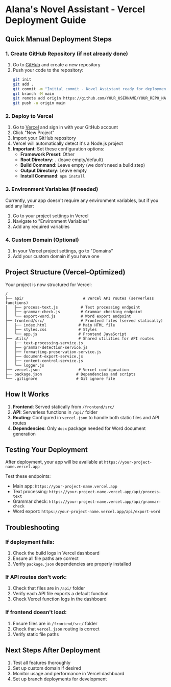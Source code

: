 # Alana's Novel Assistant - Vercel Deployment Guide

## Quick Manual Deployment Steps

### 1. Create GitHub Repository (if not already done)
1. Go to [GitHub](https://github.com) and create a new repository
2. Push your code to the repository:
   ```bash
   git init
   git add .
   git commit -m "Initial commit - Novel Assistant ready for deployment"
   git branch -M main
   git remote add origin https://github.com/YOUR_USERNAME/YOUR_REPO_NAME.git
   git push -u origin main
   ```

### 2. Deploy to Vercel
1. Go to [Vercel](https://vercel.com) and sign in with your GitHub account
2. Click "New Project"
3. Import your GitHub repository
4. Vercel will automatically detect it's a Node.js project
5. **Important**: Set these configuration options:
   - **Framework Preset**: Other
   - **Root Directory**: `.` (leave empty/default)
   - **Build Command**: Leave empty (we don't need a build step)
   - **Output Directory**: Leave empty
   - **Install Command**: `npm install`

### 3. Environment Variables (if needed)
Currently, your app doesn't require any environment variables, but if you add any later:
1. Go to your project settings in Vercel
2. Navigate to "Environment Variables"
3. Add any required variables

### 4. Custom Domain (Optional)
1. In your Vercel project settings, go to "Domains"
2. Add your custom domain if you have one

## Project Structure (Vercel-Optimized)

Your project is now structured for Vercel:

```
/
├── api/                          # Vercel API routes (serverless functions)
│   ├── process-text.js          # Text processing endpoint
│   ├── grammar-check.js         # Grammar checking endpoint
│   └── export-word.js           # Word export endpoint
├── frontend/src/                # Frontend files (served statically)
│   ├── index.html              # Main HTML file
│   ├── styles.css              # Styles
│   └── app.js                  # Frontend JavaScript
├── utils/                      # Shared utilities for API routes
│   ├── text-processing-service.js
│   ├── grammar-detection-service.js
│   ├── formatting-preservation-service.js
│   ├── document-export-service.js
│   ├── content-control-service.js
│   └── logger.js
├── vercel.json                 # Vercel configuration
├── package.json               # Dependencies and scripts
└── .gitignore                 # Git ignore file
```

## How It Works

1. **Frontend**: Served statically from `/frontend/src/`
2. **API**: Serverless functions in `/api/` folder
3. **Routing**: Configured in `vercel.json` to handle both static files and API routes
4. **Dependencies**: Only `docx` package needed for Word document generation

## Testing Your Deployment

After deployment, your app will be available at `https://your-project-name.vercel.app`

Test these endpoints:
- Main app: `https://your-project-name.vercel.app`
- Text processing: `https://your-project-name.vercel.app/api/process-text`
- Grammar check: `https://your-project-name.vercel.app/api/grammar-check`
- Word export: `https://your-project-name.vercel.app/api/export-word`

## Troubleshooting

### If deployment fails:
1. Check the build logs in Vercel dashboard
2. Ensure all file paths are correct
3. Verify `package.json` dependencies are properly installed

### If API routes don't work:
1. Check that files are in `/api/` folder
2. Verify each API file exports a default function
3. Check Vercel function logs in the dashboard

### If frontend doesn't load:
1. Ensure files are in `/frontend/src/` folder
2. Check that `vercel.json` routing is correct
3. Verify static file paths

## Next Steps After Deployment

1. Test all features thoroughly
2. Set up custom domain if desired
3. Monitor usage and performance in Vercel dashboard
4. Set up branch deployments for development
